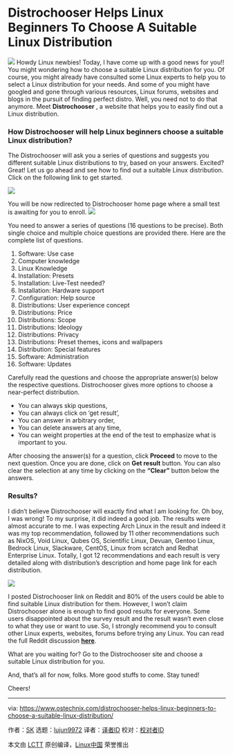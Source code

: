Distrochooser Helps Linux Beginners To Choose A Suitable Linux Distribution
======
![](https://www.ostechnix.com/wp-content/uploads/2018/08/distrochooser-logo-720x340.png)
Howdy Linux newbies! Today, I have come up with a good news for you!! You might wondering how to choose a suitable Linux distribution for you. Of course, you might already have consulted some Linux experts to help you to select a Linux distribution for your needs. And some of you might have googled and gone through various resources, Linux forums, websites and blogs in the pursuit of finding perfect distro. Well, you need not to do that anymore. Meet **Distrochooser** , a website that helps you to easily find out a Linux distribution.

### How Distrochooser will help Linux beginners choose a suitable Linux distribution?

The Distrochooser will ask you a series of questions and suggests you different suitable Linux distributions to try, based on your answers. Excited? Great! Let us go ahead and see how to find out a suitable Linux distribution. Click on the following link to get started.

![][2]

You will be now redirected to Distrochooser home page where a small test is awaiting for you to enroll.
![](https://www.ostechnix.com/wp-content/uploads/2018/08/distrochooser-home-page.png)

You need to answer a series of questions (16 questions to be precise). Both single choice and multiple choice questions are provided there. Here are the complete list of questions.

  1. Software: Use case
  2. Computer knowledge
  3. Linux Knowledge
  4. Installation: Presets
  5. Installation: Live-Test needed?
  6. Installation: Hardware support
  7. Configuration: Help source
  8. Distributions: User experience concept
  9. Distributions: Price
  10. Distributions: Scope
  11. Distributions: Ideology
  12. Distributions: Privacy
  13. Distributions: Preset themes, icons and wallpapers
  14. Distribution: Special features
  15. Software: Administration
  16. Software: Updates



Carefully read the questions and choose the appropriate answer(s) below the respective questions. Distrochooser gives more options to choose a near-perfect distribution.

  * You can always skip questions,
  * You can always click on ‘get result’,
  * You can answer in arbitrary order,
  * You can delete answers at any time,
  * You can weight properties at the end of the test to emphasize what is important to you.



After choosing the answer(s) for a question, click **Proceed** to move to the next question. Once you are done, click on **Get result** button. You can also clear the selection at any time by clicking on the **“Clear”** button below the answers.

### Results?

I didn’t believe Distrochooser will exactly find what I am looking for. Oh boy, I was wrong! To my surprise, it did indeed a good job. The results were almost accurate to me. I was expecting Arch Linux in the result and indeed it was my top recommendation, followed by 11 other recommendations such as NixOS, Void Linux, Qubes OS, Scientific Linux, Devuan, Gentoo Linux, Bedrock Linux, Slackware, CentOS, Linux from scratch and Redhat Enterprise Linux. Totally, I got 12 recommendations and each result is very detailed along with distribution’s description and home page link for each distribution.

![](https://www.ostechnix.com/wp-content/uploads/2018/08/distrochooser-result.png)

I posted Distrochooser link on Reddit and 80% of the users could be able to find suitable Linux distribution for them. However, I won’t claim Distrochooser alone is enough to find good results for everyone. Some users disappointed about the survey result and the result wasn’t even close to what they use or want to use. So, I strongly recommend you to consult other Linux experts, websites, forums before trying any Linux. You can read the full Reddit discussion [**here**][3].

What are you waiting for? Go to the Distrochooser site and choose a suitable Linux distribution for you.

And, that’s all for now, folks. More good stuffs to come. Stay tuned!

Cheers!



--------------------------------------------------------------------------------

via: https://www.ostechnix.com/distrochooser-helps-linux-beginners-to-choose-a-suitable-linux-distribution/

作者：[SK][a]
选题：[lujun9972](https://github.com/lujun9972)
译者：[译者ID](https://github.com/译者ID)
校对：[校对者ID](https://github.com/校对者ID)

本文由 [LCTT](https://github.com/LCTT/TranslateProject) 原创编译，[Linux中国](https://linux.cn/) 荣誉推出

[a]:https://www.ostechnix.com/author/sk/
[2]:https://distrochooser.de/en
[3]:https://www.reddit.com/r/linux/comments/93p6az/distrochooser_helps_linux_beginners_to_choose_a/
